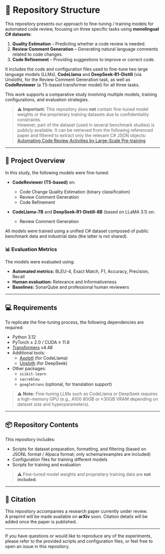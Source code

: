 # 📁 Repository Structure

This repository presents our approach to fine-tuning / training models for automated code review, focusing on three specific tasks using **monolingual C# datasets**:

1. **Quality Estimation** – Predicting whether a code review is needed.
2. **Review Comment Generation** – Generating natural language comments related to code changes.
3. **Code Refinement** – Providing suggestions to improve or correct code.

It includes the code and configuration files used to fine-tune two large language models (LLMs), **CodeLlama** and **DeepSeek-R1-Distill** (via Unsloth), for the Review Comment Generation task, as well as **CodeReviewer** (a T5-based transformer model) for all three tasks.

This work supports a comparative study involving multiple models, training configurations, and evaluation strategies.

> ⚠️ **Important:** This repository does **not** contain fine-tuned model weights or the proprietary training datasets due to confidentiality constraints.  
> However, part of the dataset (used in several benchmark studies) is publicly available. It can be retrieved from the following referenced paper and filtered to extract only the relevant C# JSON objects: [Automating Code Review Activities by Large-Scale Pre-training](https://arxiv.org/abs/2203.09095)

---

## 📘 Project Overview

In this study, the following models were fine-tuned:

- **CodeReviewer (T5-based)** on:
  - Code Change Quality Estimation (binary classification)
  - Review Comment Generation
  - Code Refinement

- **CodeLlama-7B** and **DeepSeek-R1-Distill-8B** (based on LLaMA 3.1) on:
  - Review Comment Generation

All models were trained using a unified C# dataset composed of public benchmark data and industrial data (the latter is not shared).

### 📊 Evaluation Metrics

The models were evaluated using:

- **Automated metrics:** BLEU-4, Exact Match, F1, Accuracy, Precision, Recall  
- **Human evaluation:** Relevance and Informativeness  
- **Baselines:** SonarQube and professional human reviewers

---

## 💻 Requirements

To replicate the fine-tuning process, the following dependencies are required:

- Python 3.12
- PyTorch ≥ 2.0 / CUDA ≥ 11.8
- [Transformers](https://github.com/huggingface/transformers) v4.48
- Additional tools:
  - [Axolotl](https://github.com/OpenAccess-AI-Collective/axolotl) (for CodeLlama)
  - [Unsloth](https://github.com/unslothai/unsloth) (for DeepSeek)
- Other packages:
  - `scikit-learn`
  - `sacrebleu`
  - `googletrans` (optional, for translation support)

> ⚠️ **Note:** Fine-tuning LLMs such as CodeLlama or DeepSeek requires a high-memory GPU (e.g., A100 80GB or ≥30GB VRAM depending on dataset size and hyperparameters).

---

## 📦 Repository Contents

This repository includes:

- Scripts for dataset preparation, formatting, and filtering (based on JSONL format / Alpaca format; only schema/examples are included)
- Configuration files for training different models
- Scripts for training and evaluation

> ⚠️ Fine-tuned model weights and proprietary training data are **not included**.

---

## 📄 Citation

This repository accompanies a research paper currently under review.  
A preprint will be made available on **arXiv** soon. Citation details will be added once the paper is published.

---

If you have questions or would like to reproduce any of the experiments, please refer to the provided scripts and configuration files, or feel free to open an issue in this repository.
